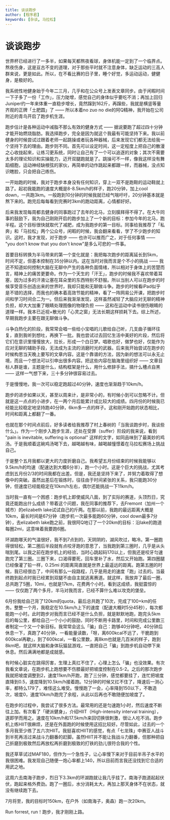 ```yaml
---
title: 谈谈跑步
author: [程序君]
keywords: [杂谈, 马拉松]
---
```


# 谈谈跑步

世界杯已经进行了一多半，如果每天都熬夜看球，身体机能一定到了一个临界点。熬夜伤身，这是亘古不变的道理，对于那些平时就不注意身体，缺乏运动的三高人群来说，更是如此。所以，在不看比赛的日子里，睡个好觉，多运动运动，健健身，是极好的。

我系统性地健身始于今年二三月，几乎和在公众号上发表文章同步。由于闲暇时间一下子多了一份「工作」，压力陡增，感觉自己的身体似乎要吃不消；再加上回归Juniper约一年来体重一直稳步增长，竟然蹿到162斤，再蹿些，我就是横竖等量齐观的正牌「土肥圆」了 —— 所以本着no zuo no die的阿Q精神，我开始在公司附近的青鸟开启了跑步机生涯。

跑步估计是各种运动中减脂不那么有效的健身方式 —— 据说要跑了超过四十分钟才能开始燃烧脂肪。我选择跑步，完全是因为就这个我最有可能坚持下来。我以前健身的时候尝试过跟着老师一起跳操或者玩各种器械，后来发现它们都无法给我一个坚持下去的理由。跑步则不同。首先可以设定时间，这一定程度上把自己的散漫之心收拢起來，让练习更系统，同时让自己有了一个可以追逐的对象；其次不需要太多的理论知识和实操能力，迈开双腿跑就是了。跳操可不一样，像我这样没有舞蹈细胞，运动神经缺根弦的家伙，再简单的动作跳起来都跟一样，而器械，没点知识瞎脸，只会把自己练伤。

一开始跑的时候，我对于跑步本身没有任何知识，穿上一双不是跑鞋的运动鞋就上路了。起初我能跑的速度大概是8-8.5km/h的样子，跑20分钟，加上cool down，一共跑3km。一般跑到10分钟的时候我就已经气喘吁吁，20分钟基本就是熬下来的。跑完后每每看到完赛时3km的跑动距离，心情都好好。

后来我发现每周都去健身的同事跑过了去年的北马，立刻膜拜得不得了。在大牛同事的鼓励下，我为自己刚刚开启的跑步加上了一个新的目标：参加今年的北马，跑半程。这个目标很快就取代了减肥，成为我跑步的第一目标。同事给我推荐了「私奔」和「马拉松」两个公众号，闲暇的时候，我会翻来看看，学了不少跑步的知识。这时，我才发现，对于跑步 —— 也许可以推而广之，对于任何事情 —— "you don't know that you don't know"是多么可悲的一件事。

首要目标转换为半马带来的第一个变化就是：我把每次跑步的距离延长到5km，时间不定，但基本控制在35分钟以内。这在当时对我而言是个不小的挑战 —— 我还不知道如何控制大脑在无聊中产生的各种负面情绪，所以相对于身体上的苦楚而言，精神上的痛苦更要命。作为一个天生的「汗王」，跑步的时候我不喜欢带着耳塞，因为过多的汗液让塞在耳朵里的东西特别不舒服。所以当别人可以在跑步的时候享受音乐创造出来的世界时，我却只能和无聊做斗争。跑步的时候看iPad似乎是不错的选择，而我也的确本着高效节能的精神，看了一阵网易公开课，把跑步时间和学习时间合二为一。但后来我渐渐发现，这样虽然减轻了大脑应对无聊的精神负担，却大大加重了眼睛处理图像的物理负担 —— 这和在运动中读书很伤眼睛的道理一样。我本已近视+散光的「心灵之窗」无法长期这样损耗下去。综上所述，早期我跑步主要在跟无聊做斗争。

斗争白热化的阶段，我常常会唱一些给小宝唱的儿歌给自己听，几支曲子循环往复，直到我听到想吐，再换下一批。我也尝试过去回忆生活中美好的片段，然后将它们在意识里慢慢放大，拉长，形成一个白日梦。唱歌也好，做梦也好，仅能作为应对无聊的辅助手段，无法成为主流的消磨时光的武器。后来我开始尝试在跑步的时候构思当天晚上要写的文章内容。这是个靠谱的方法，因为新的想法可以永无止境，而且一个想法可以引申出很多内容。把这些内容在脑海里组织好 —— 文章目标人群是谁，主题是什么，结构框架是什么，用什么修辞手法，搞什么槽点自黑 —— 这样一气想下来，三十多分钟很容易过去。

于是慢慢地，我一次可以稳定跑超过40分钟，速度也渐渐趋于10km/h。

跑步的进步如果以天，甚至以周来计，是非常小的，有时候小到可以忽略不计。但就是这一点点的小进步，在一两个月后能累计成比较大的成绩。四月份的时候我已经能比较稳定地坚持跑40分钟，6km多一点的样子。这和刚开始跑的状态相比，时间和距离上都翻了一番。

也就在那个时间点前后，好多读者给我推荐了村上春树的「当我谈跑步时，我谈些什么」。作为一个刚步入跑步生涯，还处在受罪（suffer）阶段的我来说，看到 "pain is inevitable, suffering is optional" 这样的文字，如同品味到了最美妙的鸡汤。于是我顺着这碗鸡汤喝下去，越喝越有味，越喝越憧憬着在马拉松赛场上挑战自己。

于是整个五月我都以更大的力度折磨自己。我希望五月份结束的时候我能够以9.5km/h的均速（配速达到大概6分半），跑一个小时。这是个巨大的挑战，尤其考虑到五月份2/3的时间我都在出差。但是，我还是坚持下来了，并努力着取得了想像中的突破。虽然出差后在锻炼时，往往由于时间紧张的关系，我只能跑30分钟，但速度已经能稳定在10km/h左右，偶尔还能挑战一下11km/h。

当时我一直有一个困惑：跑步机上即使威风八面，到了实际的赛道，头顶烈日，究竟还能跑出什么成绩？带着这个问题，我在同事的推荐下，去Fremont（加州一个城市）的elizabeth lake试试自己的斤两。在那以前，我跑的最远距离大概是10km，最长时间是67分钟（跑步机一次最多能跑60分钟，cool down最多7分钟），去elizabeth lake跑之前，我很阿Q地订了一个20km的目标：沿lake的跑道每圈2mi，这意味着我要跑6圈。

环湖跑哪天的气温很好，我不到7点到的，天阴阴的，湖风吹过，略冷。第一圈跑得很轻松，第二圈后半段就有点咬牙跑的意思了，当我跑到第三圈时，几乎是从头喘到尾。以我之前在跑步机上的经验，当时心跳起码170以上，但我还是咬牙匀速跑完了第三圈。三圈下来，口渴得要死，回车里补了水，然后又开始跑。第四圈腿已经像灌了铅一样，0.25mi 的距离简直就是世界上最遥远的距离。跑第五圈的时候，我已经很怂了，中间有那么一段路程，几乎是用走的速度「跑」过去的。当最终跑到起点时我已经累到双腿不由自主就逃离赛道。就这样，我放弃了最后一圈，总共跑了5圈，10mi，也就是17km，花费两个小时。看到这成绩，我挺震惊的 —— 仅仅跑了两个多月，半马对我而言，已经不算什么难以攻克的堡垒。

6月份我给自己背了120km的quota，最后总共跑了10次，完成了100+km的任务。整整一个月，我稳定在10.5km/h上下的速度（配速大概时5分45秒），每次都能跑一小时。此时跑步对我而言已经不是什么负担，就是默默地跑，跑完头5km后的每公里，都给自己一个小小的鼓励，同时不断用卡路里，时间和完成公里数三者制定一个又一个新目标。我常常会这么「骗」自己：跑够40分钟吧，40分钟后休息一下，真跑了40分钟，一看能量读数，「呀，离600kcal不远了，干脆跑到600kcal再歇」，到了600kcal，一看公里数，离8km也就是几百米的样子，跑到8km吧，就这样大脑和身体玩猫鼠游戏，一直把自己「骗」到跑步机自动停下来休息。然后满满地都是成就感。

有时候心脏实在跳得厉害，生理上真扛不住了，心理上怎么「骗」也没效果。有次我看文章说，在跑步机上跑想要不伤膝最好把坡度控制在0.5-2。之后的那次跑步我就把坡度调整到2，速度11km/h开跑，跑了三分钟，感觉都要挂了，连忙把坡度直降到0.5，速度降到10.5km/h接着跑。12分钟的时候又扛不住了，降速后一测心率，都特么179了，难怪这么难受。慢慢跑了一会，心率降到150以下，不敢造次，坡度0，速度10km/h跑完了余程，从此以后再也不敢随便加坡度了。

在跑步的过程中，我尝试了很多方法。最常用的还是匀速跑1小时，然后速度不断往上加。有次看了「硬派健身」，介绍HIIT（High-intensity interval training），遂即学而用之。速度在10km/h和17.5km/h来回切换很刺激，很让人吃不消。跑步机上练HIIT很麻烦，还是在外面跑的时候使用这招比较好。尽管如此，过去的一个多月我至少练了五六次HIIT。我挺喜欢HIIT的感觉，有点「七龙珠」中赛亚人战斗到半死再活过来战斗力翻番的赶脚。虽然HIIT并不能让我战斗力翻番，但那种把自己折磨到极致然后再放松再折磨到极致的打铁的劲儿很符合我的个性。

我还草草试过MAF180，但作为一个急性子，让心率慢下来对于目前半吊子水平的我很困难。我发现自己随便一炮心率都上140，所以目前而言我还没找到它合适的用武之地。

这周六去南海子跑步，烈日下3.3km的环湖跑就让我几乎挂了。南海子跑道起起伏伏，跑起来格外费劲。跑了一圈后，水分消耗太大，再加上那天身体不在状态，就没有继续跑下去。

7月将至，我的目标时150km，在户外（如南海子，奥森）跑一次20km。

Run forrest, run！跑步，我才刚刚上路。
